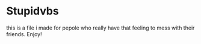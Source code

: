 # Stupidvbs
this is a file i made for pepole who really have that feeling to mess with their friends. Enjoy!
